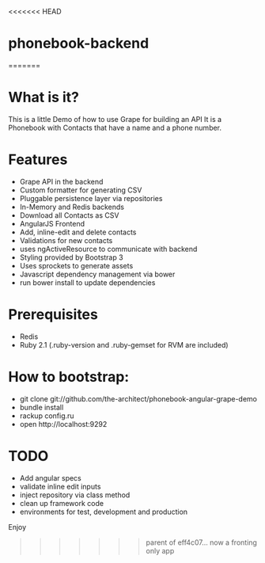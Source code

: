 <<<<<<< HEAD
# phonebook-backend
=======
# What is it?

This is a little Demo of how to use Grape for building an API
It is a Phonebook with Contacts that have a name and a phone number.

# Features

- Grape API in the backend
- Custom formatter for generating CSV
- Pluggable persistence layer via repositories
- In-Memory and Redis backends
- Download all Contacts as CSV
- AngularJS Frontend
- Add, inline-edit and delete contacts
- Validations for new contacts
- uses ngActiveResource to communicate with backend
- Styling provided by Bootstrap 3
- Uses sprockets to generate assets
- Javascript dependency management via bower
- run bower install to update dependencies

# Prerequisites

- Redis
- Ruby 2.1 (.ruby-version and .ruby-gemset for RVM are included)

# How to bootstrap:

- git clone git://github.com/the-architect/phonebook-angular-grape-demo
- bundle install
- rackup config.ru
- open http://localhost:9292

# TODO

- Add angular specs
- validate inline edit inputs
- inject repository via class method
- clean up framework code
- environments for test, development and production

Enjoy
>>>>>>> parent of eff4c07... now a fronting only app
